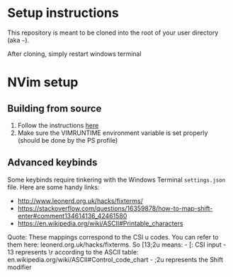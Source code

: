 # Setup instructions
This repository is meant to be cloned into the root of your user directory (aka `~`).

After cloning, simply restart windows terminal

# NVim setup
## Building from source
1. Follow the instructions [here](https://github.com/neovim/neovim/blob/master/BUILD.md#building-on-windows)
2. Make sure the VIMRUNTIME environment variable is set properly (should be done by the PS profile)

## Advanced keybinds
Some keybinds require tinkering with the Windows Terminal `settings.json` file. Here are some handy links:
* http://www.leonerd.org.uk/hacks/fixterms/
* https://stackoverflow.com/questions/16359878/how-to-map-shift-enter#comment134614136_42461580
* https://en.wikipedia.org/wiki/ASCII#Printable_characters

Quote:
These mappings correspond to the CSI u codes. You can refer to them here: leonerd.org.uk/hacks/fixterms. So <ESC>[13;2u means: - <ESC>[: CSI input - 13 represents \r according to the ASCII table: en.wikipedia.org/wiki/ASCII#Control_code_chart - ;2u represents the Shift modifier
